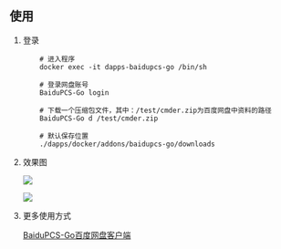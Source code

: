 ## 使用

1. 登录
    ```
        # 进入程序
        docker exec -it dapps-baidupcs-go /bin/sh

        # 登录网盘账号
        BaiduPCS-Go login

        # 下载一个压缩包文件，其中：/test/cmder.zip为百度网盘中资料的路径
        BaiduPCS-Go d /test/cmder.zip

        # 默认保存位置
        ./dapps/docker/addons/baidupcs-go/downloads
    ```

2. 效果图

    ![](https://i.loli.net/2019/10/30/MmcLHY8uw6CzgvJ.png)

    ![](https://i.loli.net/2019/10/30/eR78mUdIhTM1VWX.png)

3. 更多使用方式
   
   [BaiduPCS-Go百度网盘客户端](https://github.com/iikira/BaiduPCS-Go#%E5%91%BD%E4%BB%A4%E5%88%97%E8%A1%A8%E5%8F%8A%E8%AF%B4%E6%98%8E)


